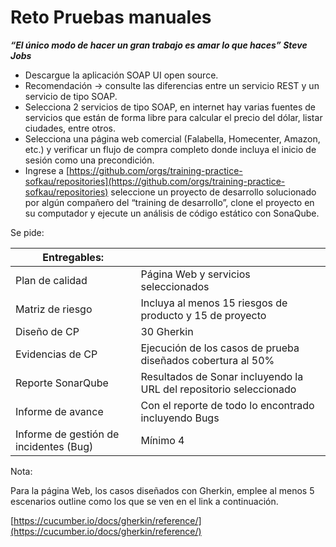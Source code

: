 # Reto Pruebas manuales

***“El único modo de hacer un gran trabajo es amar lo que haces” Steve Jobs***

- Descargue la aplicación SOAP UI open source.
- Recomendación → consulte las diferencias entre un servicio REST y un servicio de tipo SOAP.
- Selecciona 2 servicios de tipo SOAP, en internet hay varias fuentes de servicios que están de forma libre para 
calcular el precio del dólar, listar ciudades, entre otros.
- Selecciona una página web comercial (Falabella, Homecenter, Amazon, etc.) y verificar un flujo de compra completo 
donde incluya el inicio de sesión como una precondición.
- Ingrese a 
[https://github.com/orgs/training-practice-sofkau/repositories](https://github.com/orgs/training-practice-sofkau/repositories) 
seleccione un proyecto de desarrollo solucionado por algún compañero del “training de desarrollo”, clone el proyecto en 
su computador y ejecute un análisis de código estático con SonaQube.

Se pide: 

| Entregables:                           |                                                                    |
|----------------------------------------|--------------------------------------------------------------------|
| Plan de calidad                        | Página Web y servicios seleccionados                               |
| Matriz de riesgo                       | Incluya al menos 15 riesgos de producto y 15 de proyecto           |
| Diseño de CP                           | 30 Gherkin                                                         |
| Evidencias de CP                       | Ejecución de los casos de prueba diseñados cobertura al 50%        |
| Reporte SonarQube                      | Resultados de Sonar incluyendo la URL del repositorio seleccionado |
| Informe de avance                      | Con el reporte de todo lo encontrado incluyendo Bugs               |
| Informe de gestión de incidentes (Bug) | Mínimo 4                                                           |

Nota:

Para la página Web, los casos diseñados con Gherkin, emplee al menos 5 escenarios outline como los que se ven en el link
a continuación.

[https://cucumber.io/docs/gherkin/reference/](https://cucumber.io/docs/gherkin/reference/)